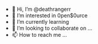 - 👋 Hi, I’m @deathrangerr
- 👀 I’m interested in 0pen$0urce
- 🌱 I’m currently learning 
- 💞️ I’m looking to collaborate on ...
- 📫 How to reach me ...

<!---
deathrangerr/deathrangerr is a ✨ special ✨ repository because its `README.md` (this file) appears on your GitHub profile.
You can click the Preview link to take a look at your changes.
--->
